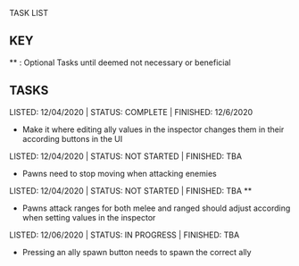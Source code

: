 TASK LIST

KEY
------------------------------------------------------------

** : Optional Tasks until deemed not necessary or beneficial


TASKS
------------------------------------------------------------

LISTED: 12/04/2020 | STATUS: COMPLETE | FINISHED: 12/6/2020

- Make it where editing ally values in the inspector changes them in their according buttons in the UI


LISTED: 12/04/2020 | STATUS: NOT STARTED | FINISHED: TBA

- Pawns need to stop moving when attacking enemies


LISTED: 12/04/2020 | STATUS: NOT STARTED | FINISHED: TBA **

- Pawns attack ranges for both melee and ranged should adjust according when setting values in the inspector


LISTED: 12/06/2020 | STATUS: IN PROGRESS | FINISHED: TBA

- Pressing an ally spawn button needs to spawn the correct ally